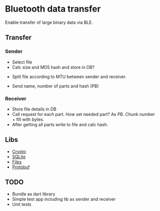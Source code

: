 # Bluetooth data transfer

Enable transfer of large binary data via BLE.

## Transfer

### Sender 

* Select file
* Calc size and MD5 hash and store in DB?
+ Split file according to MTU between sender and receiver.
* Send name, number of parts and hash (PB)

### Receiver

* Store file details in DB
* Call request for each part. How set needed part? As PB. Chunk number + fill with bytes.
* After getting all parts write to file and calc hash.


## Libs

* [Crypto](https://pub.dev/packages/crypto)
* [SQLite](https://pub.dev/packages/floor)
* [Files](https://docs.flutter.dev/cookbook/persistence/reading-writing-files)
* [Protobuf](https://developers.google.com/protocol-buffers/docs/darttutorial)

## TODO

* Bundle as dart library
* Simple test app including lib as sender and receiver
* Unit tests
 